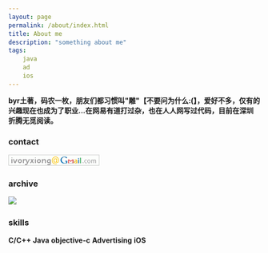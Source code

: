```yaml
---
layout: page
permalink: /about/index.html
title: About me
description: "something about me"
tags:
    java
    ad
    ios
---
```

**byr土著，码农一枚，朋友们都习惯叫"雕"【不要问为什么:(】，爱好不多，仅有的兴趣现在也成为了职业...在网易有道打过杂，也在人人网写过代码，目前在深圳折腾无觅阅读。**

### contact ###
![gmail](/images/gmail.gif)

### archive ###
[![](http://projecteuler.net/profile/ivoryxiong.png)](http://projecteuler.net/) 

### skills ###
 **C/C++** **Java** **objective-c** **Advertising** **iOS**
